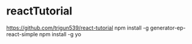 # reactTutorial
https://github.com/trigun539/react-tutorial
npm install -g generator-ep-react-simple
npm install -g yo
